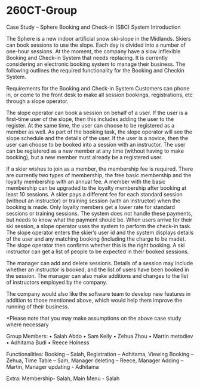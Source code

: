 # 260CT-Group

Case Study – Sphere Booking and Check-in (SBC) System
Introduction

The Sphere is a new indoor artificial snow ski-slope in the Midlands. Skiers can book sessions to use the
slope. Each day is divided into a number of one-hour sessions. At the moment, the company have a slow
inflexible Booking and Check-in System that needs replacing. It is currently considering an electronic booking
system to manage their business. The following outlines the required functionality for the Booking and Checkin
System.

Requirements for the Booking and Check-in System
Customers can phone in, or come to the front desk to make all session bookings, registrations, etc through a
slope operator.

The slope operator can book a session on behalf of a user. If the user is a first-time user of the slope, then this
includes adding the user to the register. At the same time, the user can choose to be registered as a member
as well. As part of the booking task, the slope operator will see the slope schedule and the details of the user.
If the user is a novice, then the user can choose to be booked into a session with an instructor.
The user can be registered as a new member at any time (without having to make booking), but a new
member must already be a registered user.

If a skier wishes to join as a member, the membership fee is required. There are currently two types of
membership, the free basic membership and the loyalty membership with an annual fee. A member with the
basic membership can be upgraded to the loyalty membership after booking at least 10 sessions.
A skier pays a different fee for each standard session (without an instructor) or training session (with an
instructor) when the booking is made. Only loyalty members get a lower rate for standard sessions or training
sessions. The system does not handle these payments, but needs to know what the payment should be.
When users arrive for their ski session, a slope operator uses the system to perform the check-in task. The
slope operator enters the skier’s user id and the system displays details of the user and any matching booking
(including the charge to be made). The slope operator then confirms whether this is the right booking.
A ski instructor can get a list of people to be expected in their booked sessions.

The manager can add and delete sessions. Details of a session may include whether an instructor is booked,
and the list of users have been booked in the session. The manager can also make additions and changes to
the list of instructors employed by the company.

The company would also like the software team to develop new features in addition to those
mentioned above, which would help them improve the running of their business.

*Please note that you may make assumptions on the above case study where necessary

Group Members:
•	Salah Abdo
•	Sam Kelly
•	Zehua Zhou
•	Martin metodiev
•	Adhitama Budi
•	Reece Holness

Functionalities:
Booking – Salah,
Registration – Adhitama,
Viewing Booking – Zehua,
Time Table – Sam,
Manager deleting – Reece,
Manager Adding – Martin,
Manager updating - Adhitama

Extra:
Membership- Salah,
Main Menu - Salah

